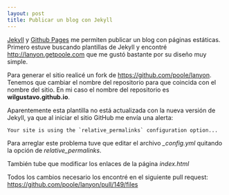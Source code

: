 ```yaml
---
layout: post
title: Publicar un blog con Jekyll
---
```


[Jekyll](https://jekyllrb.com) y [Github Pages](https://pages.github.com) me permiten publicar un blog con páginas estáticas. Primero estuve buscando plantillas de Jekyll y encontré <http://lanyon.getpoole.com> que me gustó bastante por su diseño muy simple.

Para generar el sitio realicé un fork de <https://github.com/poole/lanyon>. Tenemos que cambiar el nombre del repositorio para que coincida con el nombre del sitio. En mi caso el nombre del repositorio es **wilgustavo.github.io**.

Aparentemente esta plantilla no está actualizada con la nueva versión de Jekyll, ya que al iniciar el sitio GitHub me envía una alerta: 

    Your site is using the `relative_permalinks` configuration option...

Para arreglar este problema tuve que editar el archivo *_config.yml* quitando la opción de *relative_permalinks*.

También tube que modificar los enlaces de la página *index.html* 

Todos los cambios necesario los encontré en el siguiente pull request: <https://github.com/poole/lanyon/pull/149/files>   

